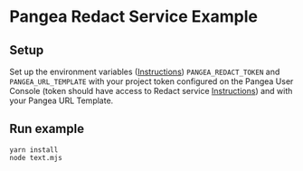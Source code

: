 # Pangea Redact Service Example

## Setup

Set up the environment variables ([Instructions](https://pangea.cloud/docs/redact#set-your-environment-variables)) `PANGEA_REDACT_TOKEN` and `PANGEA_URL_TEMPLATE` with your project token configured on the Pangea User Console (token should have access to Redact service [Instructions](https://pangea.cloud/docs/admin-guide/tokens)) and with your Pangea URL Template.

## Run example

```
yarn install
node text.mjs
```
